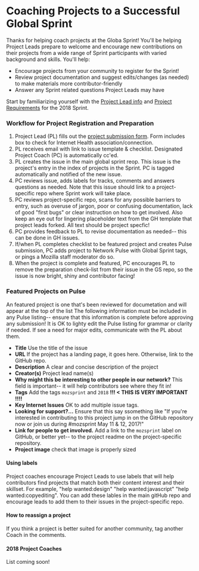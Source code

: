 # Coaching Projects to a Successful Global Sprint

Thanks for helping coach projects at the Globa Sprint! You'll be helping Project Leads prepare to welcome and encourage new contributions on their projects from a wide range of Sprint participants with varied background and skills. You'll help:

* Encourage projects from your community to register for the Sprint!
* Review project documentation and suggest edits/changes (as needed) to make materials more contributor-friendly
* Answer any Sprint related questions Project Leads may have

Start by familiarizing yourself with the [Project Lead info](https://mozilla.github.io/global-sprint/projects/) and [Project Requirements](https://mozilla.github.io/global-sprint/project-requirements/) for the 2018 Sprint. 

### Workflow for Project Registration and Preparation
1. Project Lead (PL) fills out the [project submission form](https://goo.gl/forms/lvzjKt981TK9P3XQ2). Form includes box to check for Internet Health association/connection.
2. PL receives email with link to issue template & checklist. Designated Project Coach (PC) is automatically cc'ed. 
3. PL creates the issue in the main global sprint reop. This issue is the project's entry in the index of projects in the Sprint. PC is tagged automatically and notified of the new issue.
4. PC reviews issue, adds labels for tracks, comments and answers questions as needed. Note that this issue should link to a project-specific repo where Sprint work will take place.  
5. PC reviews project-specific repo, scans for any possible barriers to entry, such as overuse of jargon, poor or confusing documentation, lack of good "first bugs" or clear instruction on how to get involved. Also keep an eye out for lingering placeholder text from the GH template that project leads forked. All text should be project specfic!
6. PC provides feedback to PL to revise documentation as needed-- this can be done in GH issues. 
7. If/when PL completes checklist to be featured project and creates Pulse submission, PC adds project to Network Pulse with Global Sprint tags, or pings a Mozilla staff moderator do so. 
8. When the project is complete and featured, PC encourages PL to remove the preparation check-list from their issue in the GS repo, so the issue is now bright, shiny and contributor facing! 

### Featured Projects on Pulse
An featured project is one that's been reviewed for documetation and will appear at the top of the list The following information must be included in any Pulse listing-- ensure that this information is complete before approving any submission! It is OK to lighty edit the Pulse listing for grammar or clarity if needed. If see a need for major edits, communicate with the PL about them.

* **Title** Use the title of the issue
* **URL** If the project has a landing page, it goes here. Otherwise, link to the GitHub repo.
* **Description** A clear and concise description of the project
* **Creator(s)** Project lead name(s)
* **Why might this be interesting to other people in our network?** This field is important-- it will help contributors see where they fit in! 
* **Tags** Add the tags `mozsprint` and `2018`  **!!! < THIS IS VERY IMPORTANT !!!!**
* **Key Internet Issues** OK to add multiple issue tags.
* **Looking for support?...** Ensure that this say ssomething like  "If you're interested in contributing to this project jump in on the GitHub repository now or join us during #mozsprint May 11 & 12, 2017!" 
* **Link for people to get involved.** Add a link to the `mozsprint` label on GitHub, or better yet-- to the project readme on the project-specific repository. 
* **Project image** check that image is properly sized

#### Using labels
Project coaches encourage Project Leads to use labels that will help contributors find projects that match both their content interest and their skillset. For example, "help wanted:design" "help wanted:javascript" "help wanted:copyediting". You can add these lables in the main gitHub repo and encourage leads to add them to their issues in the project-specific repo. 

#### How to reassign a project
If you think a project is better suited for another community, tag another Coach in the comments.

#### 2018 Project Coaches
List coming soon!
